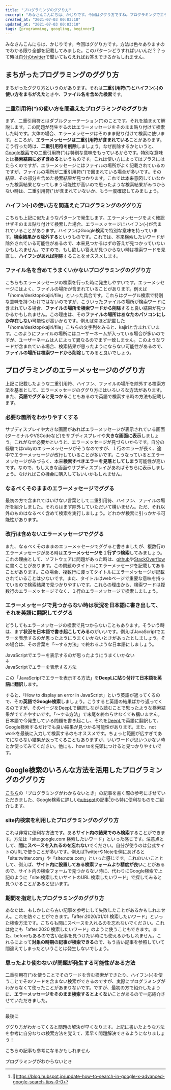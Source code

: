 ```yaml
---
title: "プログラミングのググり方"
excerpt: "みなさんこんにちは、かじりです。今回はググり方ですね。プログラミングでエラーが発生したときに必須です。ググり方をちょっと変更すれば見つかる答えがあります。その方法をたくさん書きました！参考になればいいな"
created_at: "2021-07-03 00:03:10"
updated_at: "2021-07-03 00:03:10"
tags: [programming, googling, beginner]
---
```


みなさんこんにちは、かじりです。今回はググり方です。方法は色々ありますのでわかる限り全部を記載してみました。このパターンどうすればいいんだ？？って時は[自分のtwitter](https://twitter.com/kajirikajiri)で聞いてもらえればお答えできるかもしれません。

## まちがったプログラミングのググり方

まちがったググり方というのがあります。それは**二重引用符(")とハイフン(-)の使い方をまちがえた**ときや、**ファイル名を含めた検索**です。

### 二重引用符(")の使い方を間違えたプログラミングのググり方

まず、二重引用符とはダブルクォーテーション(")のことです。それを踏まえて解説します。この問題が発生するのはエラーメッセージをそのまま貼り付けて検索した時です。大体の場合、エラーメッセージはそのまま貼り付けて検索に使います。ところが、**エラーメッセージは二重引用符が含まれている**ことがあります。こう行った時は、**二重引用符を削除**しましょう。なぜ削除するかというと、[Google検索](https://www.google.com/?hl=ja)での二重引用符(")は特別な意味をもっているからです。特別な意味とは**検索結果に必ず含める**というものです。これは使い方によってはプラスにはたらくのですが、エラーメッセージにはファイルの場所がよく記載されているのですが、ファイルの場所が二重引用符(")で囲まれている場合が多いです。その結果、その部分を含めた検索結果が見つかります。これでは本来意図していなかった検索結果となってしまう可能性が高いので思ったような検索結果がみつからない時は、二重引用符(")が含まれていないか、もう一度確認してみましょう。

### ハイフン(-)の使い方を間違えたプログラミングのググり方

こちらも上記に似たようなパターンで発生します。エラーメッセージをよく確認せずそのまま貼り付けて検索した場合、エラーメッセージにハイフン(-)が含まれていることがあります。ハイフンはGoogle検索で特別な意味を持っています。**検索結果から除外する**というものです。これでは、本来検索したいワードが除外されている可能性があるので、本来見つかるはずの答えが見つかっていないかもしれません。ですので、もし欲しい答えが見つからない時は検索ワードを見直し、**ハイフンがあれば削除**することをオススメします。

### ファイル名を含めてうまくいかないプログラミングのググり方

こちらもエラーメッセージの検索を行った時に発生しやすいです。エラーメッセージにはよく、ファイルの場所が含まれていることがあります。例えば「/home/desktop/kajiri/file」といった具合です。これらはグーグル検索で特別な意味を持つわけではないのですが、こういったファイルの場所が検索ワードに含まれている場合、**ファイルの場所を検索ワードから削除**すると良い結果が見つかるかもしれません。この理由は、その**ファイルの場所はあなたのパソコンにしか存在しない**可能性が高いからです。例えば先ほど記載した「/home/desktop/kajiri/file」こちらの文字列をみると、kajiriと含まれています。このようにファイルの場所にはユーザーネームが入っている場合が多いのですが、ユーザーネームは人によって異なるのでまず一致しません。このようなワードが含まれている場合、検索結果が思ったようにならない可能性があるので、**ファイルの場所は検索ワードから削除**してみると良いでしょう。

## プログラミングのエラーメッセージのググり方

上記に記載したような二重引用符、ハイフン、ファイルの場所を除外する検索方法を基本として、エラーメッセージのググり方にはいろいろな方法があります。また、**英語でググると見つかる**こともあるので英語で検索する時の方法も記載します。

### 必要な箇所をわかりやすくする

サブディスプレイや大きな画面があればエラーメッセージが表示されている画面(ターミナルやVSCodeなど)をサブディスプレイや**大きな画面に表示**しましょう。これがなぜ必要かというと、エラーメッセージが見づらいからです。自分の経験ではrubyのエラーメッセージがそうなのですが、１行のエラーが長く、途中でエラーメッセージが改行していることが多いです。こうなっているとエラーメッセージがみづらく、本来**検索すべきエラーを見落としてしまう**可能性が高いです。なので、もし大きな画面やサブディスプレイがあればそちらに表示しましょう。なければこの機会に購入してもいいかもしれません。

### なるべくそのままのエラーメッセージでググる

最初の方で含まれてはいけない言葉として二重引用符、ハイフン、ファイルの場所を紹介しました。それらはまず除外していただいて構いません。ただ、それ以外のものはなるべく含めて検索を実行しましょう。どれかが検索に引っかかる可能性があります。

### 改行は含めないエラーメッセージでググる

また、なるべくそのままのエラーメッセージでググると書きましたが、複数行のエラーメッセージがある時は**エラーメッセージを１行ずつ検索**してみましょう。これの理由として、ソフトウェアに問題があった時は、[github](https://github.com/)や[StackOverflow](https://ja.stackoverflow.com/)に書くことがあります。この問題のタイトルにエラーメッセージを記載してあることがあります。この場合、複数行に渡ってタイトルにエラーメッセージが記載されていることは少ないです。また、タイトルはwebページで重要な意味を持っているので検索結果で見つかりやすいです。これらの理由から、検索ワードは複数行のエラーメッセージでなく、１行のエラーメッセージで検索しましょう。

### エラーメッセージで見つからない時は状況を日本語に書き出して、それを英語に翻訳してググる

どうしてもエラーメッセージの検索で見つからないこともあります。そういう時は、まず**状況を日本語で書き起こしてみる**のがいいです。例えばJavaScriptでエラーを表示するのが思ったようにうまくいかないときがあったとしましょう。その場合は、その言葉を「〜する方法」で終わるような日本語にしましょう。

JavaScriptでエラーを表示するのが思ったようにうまくいかない  
↓  
JavaScriptでエラーを表示する方法

この「JavaScriptでエラーを表示する方法」を**DeepLに貼り付けて日本語を英語に翻訳**します。

すると、「How to display an error in JavaScript」という英語が返ってくるので、その**英語でGoogle検索**しましょう。こうすると英語の結果ばかり返ってくるのですが、そのページをDeepLで翻訳しながら読むことで思ったような検索結果がでてきやすいです。「〜する方法」で末尾を終わらせなくても構いません。日本語で今発生している問題を書き起こし、それを[DeepL](https://www.deepl.com/translator)で英語に翻訳して、Google検索するだけでも良い結果が見つかる可能性があります。また、not workを最後に入力して検索するのもオススメです。ちょっと範囲が広すぎてあてにならない結果が返ってくることもありますが、いいワードが思いつかない時とか使ってみてください。他にも、how toを先頭につけると見つかりやすいです。

## Google検索のいろんな方法を活用したプログラミングのググり方

[こちら](/when-you-dont-know-how-to-program)の「プログラミングがわからないとき」の記事を書く際の参考にさせていただきました、Google検索に詳しい[hubspot](https://www.hubspot.jp/)の記事[^1]から特に便利なものをご紹介します。

[^1]:https://blog.hubspot.jp/update-how-to-search-in-google-x-advanced-google-search-tips-0-0

### site内検索を利用したプログラミングのググり方

これは非常に便利な方法です。ある**サイト内の結果でのみ検索**することができます。方法は「site:google.com 検索したいワード」といった感じです。注意点として、**間にスペースを入れるのを忘れない**でください。自分が使うのは公式サイトのURLで使うことが多いです。例えばTwitterやNoteを例にあげると「site:twitter.com」や「site:note.com」といった感じです。これのいいこととして、例えば、**サイト内に設置してある検索フォームより精度が良い**ことがあるので、サイト内の検索フォームで見つからない時に、代わりにGoogle検索で上記のように「site:検索したいサイトのURL 検索したいワード」で探してみると見つかることがあると思います。

### 期間を指定したプログラミングのググり方

あなたは、もしかしたら古い記事を参考にして失敗したことがあるかもしれません。これを防ぐことができます。「after:2020/01/01 検索したいワード」といった検索方法です。こちらも間にスペースを入れるのを忘れないでください。これは他にも「after:2020 検索したいワード」のように使うこともできます。また、beforeもあるので古い記事を見つけたい時にも使えるかもしれません。これらによって**対象の時期の記事が検索できる**ので、もう古い記事を参照していて間違えてしまったということは発生しないでしょう。

### 思ったより使わないが問題が発生する可能性がある方法

二重引用符(")を使うことでそのワードを含む検索ができたり、ハイフン(-)を使うことでそのワードを含まない検索ができるのですが、実際にプログラミングがわからなくて使ったことがあまりないです。ですが、最初の方で紹介したように、**エラーメッセージをそのまま検索するとよくない**ことがあるので一応紹介させていただきました。

---

最後に

ググり方がわかってくると問題の解決が早くなります。上記に書いたような方法を参考に自分なりの検索方法を覚えて、素早く問題解決できるようになりましょう！

こちらの記事も参考になるかもしれません

<my-link href="/when-you-dont-know-how-to-program">プログラミングがわからないとき</my-link>
